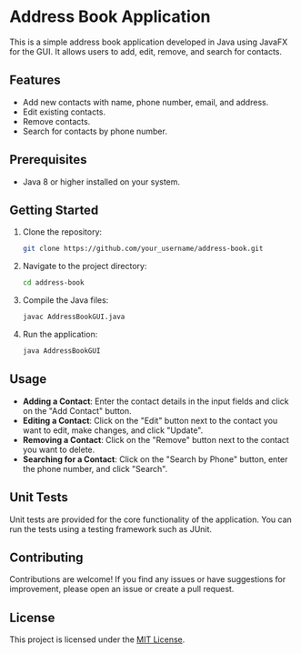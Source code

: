 # Address Book Application

This is a simple address book application developed in Java using JavaFX for the GUI. It allows users to add, edit, remove, and search for contacts.

## Features

- Add new contacts with name, phone number, email, and address.
- Edit existing contacts.
- Remove contacts.
- Search for contacts by phone number.

## Prerequisites

- Java 8 or higher installed on your system.

## Getting Started

1. Clone the repository:

    ```bash
    git clone https://github.com/your_username/address-book.git
    ```

2. Navigate to the project directory:

    ```bash
    cd address-book
    ```

3. Compile the Java files:

    ```bash
    javac AddressBookGUI.java
    ```

4. Run the application:

    ```bash
    java AddressBookGUI
    ```

## Usage

- **Adding a Contact**: Enter the contact details in the input fields and click on the "Add Contact" button.
- **Editing a Contact**: Click on the "Edit" button next to the contact you want to edit, make changes, and click "Update".
- **Removing a Contact**: Click on the "Remove" button next to the contact you want to delete.
- **Searching for a Contact**: Click on the "Search by Phone" button, enter the phone number, and click "Search".

## Unit Tests

Unit tests are provided for the core functionality of the application. You can run the tests using a testing framework such as JUnit.

## Contributing

Contributions are welcome! If you find any issues or have suggestions for improvement, please open an issue or create a pull request.

## License

This project is licensed under the [MIT License](LICENSE).

